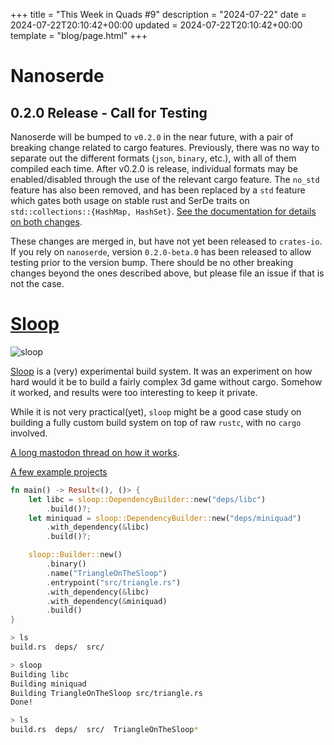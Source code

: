 +++
title = "This Week in Quads #9"
description = "2024-07-22"
date = 2024-07-22T20:10:42+00:00
updated = 2024-07-22T20:10:42+00:00
template = "blog/page.html"
+++

# Nanoserde

## 0.2.0 Release - Call for Testing

Nanoserde will be bumped to `v0.2.0` in the near future, with a pair of breaking change related to cargo features. Previously, there was no way to separate out the different formats (`json`, `binary`, etc.), with all of them compiled each time. After v0.2.0 is release, individual formats may be enabled/disabled through the use of the relevant cargo feature. The `no_std` feature has also been removed, and has been replaced by a `std` feature which gates both usage on stable rust and SerDe traits on `std::collections::{HashMap, HashSet}`. [See the documentation for details on both changes](https://github.com/not-fl3/nanoserde/blob/142d80f11f74041fa0c69d16659887d993184d9d/README.md?plain=1#L55).

These changes are merged in, but have not yet been released to `crates-io`. If you rely on `nanoserde`, version `0.2.0-beta.0` has been released to allow testing prior to the version bump. There should be no other breaking changes beyond the ones described above, but please file an issue if that is not the case. 

# [Sloop](https://github.com/not-fl3/sloop)

![sloop](/week9/sloop.gif)

[Sloop](https://github.com/not-fl3/sloop) is a (very) experimental build system. It was an experiment on how hard would it be to build a fairly complex 3d game without cargo. Somehow it worked, and results were too interesting to keep it private.

While it is not very practical(yet), `sloop` might be a good case study on building a fully custom build system on top of raw `rustc`, with no `cargo` involved.

[A long mastodon thread on how it works](https://mastodon.gamedev.place/@fedor/112873297227332511).

[A few example projects](https://github.com/not-fl3/sloop-example-projects)

```rust
fn main() -> Result<(), ()> {
    let libc = sloop::DependencyBuilder::new("deps/libc")
        .build()?;
    let miniquad = sloop::DependencyBuilder::new("deps/miniquad")
        .with_dependency(&libc)
        .build()?;

    sloop::Builder::new()
        .binary()
        .name("TriangleOnTheSloop")
        .entrypoint("src/triangle.rs")
        .with_dependency(&libc)
        .with_dependency(&miniquad)
        .build()
}
```

```bash
> ls
build.rs  deps/  src/

> sloop
Building libc
Building miniquad
Building TriangleOnTheSloop src/triangle.rs
Done!

> ls
build.rs  deps/  src/  TriangleOnTheSloop*
```

